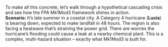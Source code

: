 To make all this concrete, let’s walk through a hypothetical cascading crisis and see how the FPA Mk1Mod3 framework shines in action.  
**Scenario:** It’s late summer in a coastal city. A Category 4 hurricane (**Lucia**) is bearing down, expected to make landfall in 48 hours. The region is also facing a heatwave that’s straining the power grid. There are worries the hurricane’s flooding could cause a leak at a nearby chemical plant. This is a complex, multi-hazard situation – exactly what Mk1Mod3 is built for.